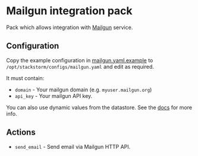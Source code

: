 # Mailgun integration pack

Pack which allows integration with [Mailgun](https://mailgun.com) service.

## Configuration

Copy the example configuration in [mailgun.yaml.example](./mailgun.yaml.example)
to `/opt/stackstorm/configs/mailgun.yaml` and edit as required.

It must contain:

* ``domain`` - Your mailgun domain (e.g. ``myuser.mailgun.org``)
* ``api_key`` - Your mailgun API key.

You can also use dynamic values from the datastore. See the
[docs](https://docs.stackstorm.com/reference/pack_configs.html) for more info.

## Actions

* ``send_email`` - Send email via Mailgun HTTP API.
